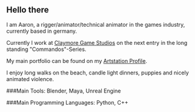 ## Hello there

I am Aaron, a rigger/animator/technical animator in the games industry, currently based in germany.

Currently I work at [Claymore Game Studios](https://claymore-games.com/) on the next entry in the long standing "Commandos"-Series.

My main portfolio can be found on my [Artstation Profile](https://www.artstation.com/aaronkemner).

I enjoy long walks on the beach, candle light dinners, puppies and nicely animated violence.

###Main Tools:
Blender, Maya, Unreal Engine

###Main Programming Languages:
Python, C++